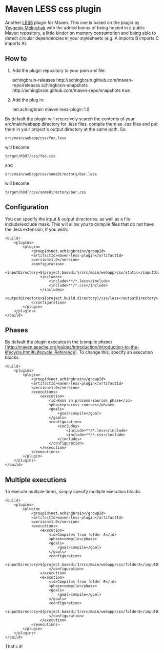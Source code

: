 Maven LESS css plugin
=====================

Another [LESS](http://lesscss.org/) plugin for Maven.  This one is based on the plugin by [Yevgeniy Melnichuk](http://code.google.com/p/maven-less-plugin/) with the added bonus of being hosted in a public Maven repository, a little kinder on memory consumption and being able to detect circular dependencies in your stylesheets (e.g. A imports B imports C imports A).

How to
------

1. Add the plugin repository to your pom.xml file:

	<pluginRepositories>
		<pluginRepository>
			<id>achingbrain-releases</id>
			<url>http://achingbrain.github.com/maven-repo/releases</url>
		</pluginRepository>
		<pluginRepository>
			<id>achingbrain-snapshots</id>
			<url>http://achingbrain.github.com/maven-repo/snapshots</url>
			<snapshots>
				<enabled>true</enabled>
			</snapshots>
		</pluginRepository>
	</pluginRepositories>

2. Add the plug in:

	<build>
		<plugins>
			<plugin>
				<groupId>net.achingbrain</groupId>
				<artifactId>maven-less-plugin</artifactId>
				<version>1.0</version>
			</plugin>
		</plugins>
	</build>

By default the plugin will recursively search the contents of your src/main/webapp directory for .less files, compile them as .css files and put them in your project's output directory at the same path.  So:

	src/main/webapp/css/foo.less

will become

	target/ROOT/css/foo.css

and

	src/main/webapp/css/someDirectory/bar.less

will become

	target/ROOT/css/someDirectory/bar.css

Configuration
-------------

You can specify the input & output directories, as well as a file include/exclude mask.  This will allow you to compile files that do not have the .less extension, if you wish:

	<build>
		<plugins>
			<plugin>
				<groupId>net.achingbrain</groupId>
				<artifactId>maven-less-plugin</artifactId>
				<version>1.0</version>
				<configuration>
					<inputDirectory>${project.basedir}/src/main/webapp/css/static</inputDirectory>
					<includes>
						<include>**/*.less</include>
						<include>**/*.css</include>
					</includes>
					<outputDirectory>${project.build.directory}/css/less</outputDirectory>
				</configuration>
			</plugin>
		</plugins>
	</build>

Phases
------

By default the plugin executes in the (compile phase)[http://maven.apache.org/guides/introduction/introduction-to-the-lifecycle.html#Lifecycle_Reference].  To change this, specify an execution blocks:

	<build>
		<plugins>
			<plugin>
				<groupId>net.achingbrain</groupId>
				<artifactId>maven-less-plugin</artifactId>
				<version>1.0</version>
				<executions>
					<execution>
						<id>Runs in process-sources phase</id>
						<phase>process-sources</phase>
						<goals>
							<goal>compile</goal>
						</goals>
						<configuration>
							<includes>
								<include>**/*.less</include>
								<include>**/*.css</include>
							</includes>
						</configuration>
					</execution>
				</executions>
			</plugin>
		</plugins>
	</build>

Multiple executions
-------------------

To execute multiple times, simply specify multiple execution blocks

	<build>
		<plugins>
			<plugin>
				<groupId>net.achingbrain</groupId>
				<artifactId>maven-less-plugin</artifactId>
				<version>1.0</version>
				<executions>
					<execution>
						<id>Compiles from folder A</id>
						<phase>compile</phase>
						<goals>
							<goal>compile</goal>
						</goals>
						<configuration>
							<inputDirectory>${project.basedir}/src/main/webapp/css/folderA</inputDirectory>
						</configuration>
					</execution>
					<execution>
						<id>Compiles from folder B</id>
						<phase>compile</phase>
						<goals>
							<goal>compile</goal>
						</goals>
						<configuration>
							<inputDirectory>${project.basedir}/src/main/webapp/css/folderB</inputDirectory>
						</configuration>
					</execution>
				</executions>
			</plugin>
		</plugins>
	</build>

That's it!